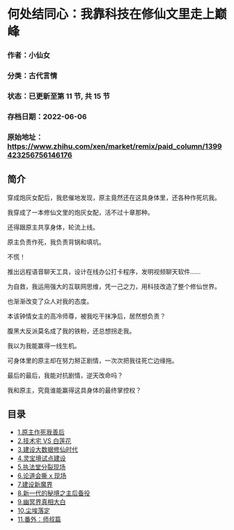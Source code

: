 # 何处结同心：我靠科技在修仙文里走上巅峰

### 作者：小仙女

### 分类：古代言情

### 状态：已更新至第 11 节, 共 15 节

### 存档日期：2022-06-06

### 原始地址：https://www.zhihu.com/xen/market/remix/paid_column/1399423256756146176


## 简介
穿成炮灰女配后，我悲催地发现，原主竟然还在这具身体里，还各种作死坑我。


我穿成了一本修仙文里的炮灰女配，活不过十章那种。


还得跟原主共享身体，轮流上线。


原主负责作死，我负责背锅和填坑。


不慌！


推出远程语音聊天工具，设计在线办公打卡程序，发明视频聊天软件……


为自救，我运用强大的互联网思维，凭一己之力，用科技改造了整个修仙世界。


也渐渐改变了众人对我的态度。


本该钟情女主的高冷师尊，被我吃干抹净后，居然想负责？


腹黑大反派莫名成了我的铁粉，还总想拐走我。


我以为我能赢得一线生机。


可身体里的原主却在努力掰正剧情，一次次把我往死亡边缘拖。


最后的最后，我能对抗剧情，逆天改命吗？


我和原主，究竟谁能赢得这具身体的最终掌控权？




## 目录
- [1.原主作死我善后](1.原主作死我善后.md)<!-- 2021-07-28 04:58 -->
- [2.技术宅 VS 白莲花](2.技术宅%20VS%20白莲花.md)<!-- 2021-07-28 04:58 -->
- [3.建设大数据修仙时代](3.建设大数据修仙时代.md)<!-- 2021-07-28 04:59 -->
- [4.灵宝境试点建设](4.灵宝境试点建设.md)<!-- 2021-07-28 04:59 -->
- [5.执法堂分裂现场](5.执法堂分裂现场.md)<!-- 2021-07-28 05:00 -->
- [6.论道会撕 x 现场](6.论道会撕%20x%20现场.md)<!-- 2021-07-28 05:01 -->
- [7.建设新魔界](7.建设新魔界.md)<!-- 2021-07-28 05:01 -->
- [8.新一代的秘境之主后备役](8.新一代的秘境之主后备役.md)<!-- 2021-07-28 05:02 -->
- [9.幽冥界真相大白](9.幽冥界真相大白.md)<!-- 2021-07-28 05:02 -->
- [10.尘埃落定](10.尘埃落定.md)<!-- 2021-07-28 05:03 -->
- [11.番外：师叔篇](11.番外：师叔篇.md)<!-- 2021-07-28 05:04 -->